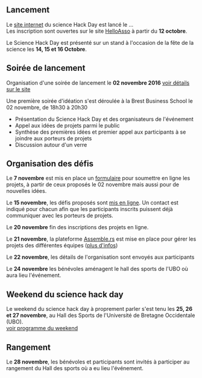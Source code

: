 ## Lancement
Le [site internet](http://www.sciencehackdaybrest.bzh) du science Hack Day est lancé le ...  
Les inscription sont ouvertes sur le site [HelloAsso](https://www.helloasso.com/associations/les-petits-debrouillards-grand-ouest/evenements/science-hack-day-brest-2016) à partir du **12 octobre**.  

Le Science Hack Day est présenté sur un stand à l'occasion de la fête de la science les **14, 15 et 16 Octobre**.

## Soirée de lancement
Organisation d'une soirée de lancement le **02 novembre 2016** [voir détails sur le site](http://www.sciencehackdaybrest.bzh/index.php/2016/11/05/retour-sur-la-soiree-du-2-novembre-2016-avec-les-premieres-idees-de-projets/)

Une première soirée d'idéation s'est déroulée à la Brest Business School le 02 novembre, de 18h30 à 20h30
* Présentation du Science Hack Day et des organisateurs de l'événement
* Appel aux idées de projets parmi le public
* Synthèse des premières idées et premier appel aux participants à se joindre aux porteurs de projets
* Discussion autour d'un verre


## Organisation des défis
Le **7 novembre** est mis en place un [formulaire](http://www.sciencehackdaybrest.bzh/index.php/2016/11/07/soumettre-un-projet/) pour soumettre en ligne les projets, à partir de ceux proposés le 02 novembre mais aussi pour de nouvelles idées.  

Le **15 novembre**, les défis proposés sont [mis en ligne](http://www.sciencehackdaybrest.bzh/index.php/2016/11/16/tous-les-avant-projets-du-science-hack-day-2016/). Un contact est indiqué pour chacun afin que les participants inscrits puissent déjà communiquer avec les porteurs de projets.

Le **20 novembre** fin des inscriptions des projets en ligne.

Le **21 novembre**, la plateforme [Assemble.rs](https://assemble.rs/) est mise en place pour gérer les projets des différentes équipes ([plus d'infos](http://www.sciencehackdaybrest.bzh/index.php/2016/11/22/assemble-rs-un-site-pour-les-projets/))

Le **22 novembre**, les détails de l'organisation sont envoyés aux participants

Le **24 novembre** les bénévoles aménagent le hall des sports de l'UBO où aura lieu l'événement.

## Weekend du science hack day
Le weekend du science hack day à proprement parler s'est tenu les **25, 26 et 27 novembre**, au Hall des Sports de l'Université de Bretagne Occidentale (UBO).  
[voir programme du weekend](sciencehackday.md/Programme_weekend.md)

## Rangement
Le **28 novembre**, les bénévoles et participants sont invités à participer au rangement du Hall des sports où a eu lieu l'événement.
